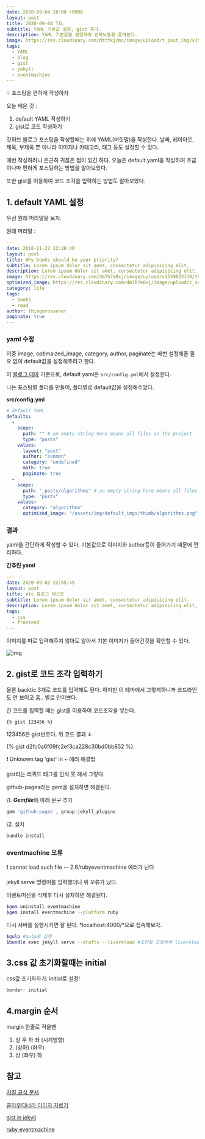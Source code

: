 ```yaml
---
date: 2020-09-04 20:00 +0900
layout: post
title: 2020-09-04 TIL
subtitle: YAML 기본값 설정, gist 추가.
description: YAML 기본값을 설정하여 반복노동을 줄여본다.
image: https://res.cloudinary.com/dtttkj2mc/image/upload/t_post_img/v1599218640/post/til/defaultimage_y8lior.png
tags:
  - YAML
  - blog
  - gist
  - jekyll
  - eventmachine
---
```


<p class="callout">💡 포스팅을 편하게 작성하자</p>

오늘 배운 것 :

1. default YAML 작성하기
2. gist로 코드 작성하기


깃허브 블로그 포스팅을 작성할때는 위에 YAML(머릿말)을 작성한다. 
날짜, 레이아웃, 제목, 부제목 뿐 아니라 이미지나 카테고리, 태그 등도 설정할 수 있다.

매번 작성하려니 은근히 귀찮은 점이 있긴 하다.
오늘은 <span class="ud">default yaml</span>을 작성하여 조금이나마 편하게 포스팅하는 방법을 알아보았다.

또한 gist를 이용하여 코드 조각을 입력하는 방법도 알아보았다.


## 1. default YAML 설정

우선 원래 머리말을 보자.

원래 머리말 :

```yaml
---
date: 2018-11-22 12:26:40
layout: post
title: Why books should be your priority?
subtitle: Lorem ipsum dolor sit amet, consectetur adipisicing elit.
description: Lorem ipsum dolor sit amet, consectetur adipisicing elit, sed do eiusmod tempor incididunt ut labore et dolore magna aliqua.
image: https://res.cloudinary.com/dm7h7e8xj/image/upload/v1559822138/theme9_v273a9.jpg
optimized_image: https://res.cloudinary.com/dm7h7e8xj/image/upload/c_scale,w_380/v1559822138/theme9_v273a9.jpg
category: life
tags:
  - books
  - read
author: thiagorossener
paginate: true
---
```

### yaml 수정

이중 image, optimaized_image, category, author, paginate는 매번 설정해줄 필요 없이 default값을 설정해주려고 한다.

이 [블로그 테마](https://github.com/thiagorossener/jekflix-template) 기준으로, default yaml은 `src/config.yml`에서 설정한다.

나는 포스팅별 폴더를 만들어, 폴더별로 default값을 설정해주었다.

**src/config.yml**

```yaml
# default YAML
defaults:
  - 
    scope:
      path: "" # an empty string here means all files in the project
      type: "posts"
    values:
      layout: "post"
      author: "sunmon"
      category: "undefined"
      math: true
      paginate: true
  - 
    scope:
      path: "_posts/algorithms" # an empty string here means all files in the project
      type: "posts"
    values:
      category: "algorithms"
      optimized_image: "/assets/img/default_imgs/thumb/algorithms.png"
```

### 결과

yaml을 간단하게 작성할 수 있다. 기본값으로 이미지와 author등이 들어가기 때문에 편리하다.

**간추린 yaml**

```yaml
---
date: 2020-09-02 22:55:45
layout: post
title: etc 블로그 테스트
subtitle: Lorem ipsum dolor sit amet, consectetur adipisicing elit.
description: Lorem ipsum dolor sit amet, consectetur adipisicing elit, sed do eiusmod tempor incididunt ut labore et dolore magna aliqua.
tags:
  - css
  - frontend
---

```

이미지를 따로 입력해주지 않아도 알아서 기본 이미지가 들어간것을 확인할 수 있다.

![img](https://res.cloudinary.com/dtttkj2mc/image/upload/v1599218640/post/til/defaultimage_y8lior.png)


## 2. gist로 코드 조각 입력하기

물론 backtic 3개로 코드를 입력해도 된다.
하지만 이 테마에서 그렇게하니까 코드라인도 안 보이고 훔.. 별로 안이쁘다.

긴 코드를 입력할 때는 gist를 이용하여 코드조각을 넣는다.

```jekyll
{% gist 123456 %}
```

123456은 gist번호다. 위 코드 결과 ↓

{% gist d2fc0a6f09fc2ef3ca228c30bd0bb852 %}


<p class="callout">❗ Unknown tag 'gist' in ~ 에러 해결법</p>

gist라는 리퀴드 태그를 인식 못 해서 그렇다.

github-pages라는 gem을 설치하면 해결된다.

\1. ***Gemfile***에 아래 문구 추가

```bash
gem 'github-pages', group:jekyll_plugins
```

\2. 설치

```bash
bundle install
```

### eventmachine 오류

<p class="callout">❗ cannot load such file -- 2.6/rubyeventmachine 에러가 난다</p>

jekyll serve 명령어를 입력했더니 위 오류가 났다.

이벤트머신을 삭제후 다시 설치하면 해결된다.

```bash
$gem uninstall eventmachine
$gem install eventmachine --platform ruby
``` 

다시 서버를 실행시키면 잘 된다. *localhost:4000/*으로 접속해보자.

```bash
$gulp #gulp로 실행
$bundle exec jekyll serve --drafts --livereload #초안을 포함하여 livereload
```


## 3.css 값 초기화할때는 initial

css값 초기화하기: initial로 설정!

```css
border: initial
```

## 4.margin 순서

margin 한줄로 적을땐 

1. 상 우 하 좌 (시계방향)
2. (상하) (좌우)
3. 상 (좌우) 하

## 참고

[지킬 공식 문서](https://jekyllrb-ko.github.io/docs/configuration/front-matter-defaults/)

[클라우디너리 이미지 자르기](https://cloudinary.com/documentation/image_transformations#automatic_cropping_g_auto)

[gist in jekyll](https://gist.github.com/benbalter/5555251)

[ruby eventmachine](https://github.com/oneclick/rubyinstaller2/issues/96)
